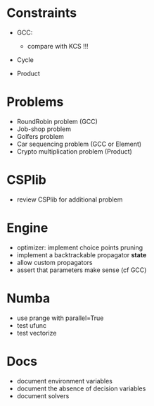# Constraints
- GCC:
  - compare with KCS !!!
  
- Cycle
- Product

# Problems
- RoundRobin problem (GCC)
- Job-shop problem 
- Golfers problem
- Car sequencing problem (GCC or Element)
- Crypto multiplication problem (Product)

# CSPlib
- review CSPlib for additional problem

# Engine
- optimizer: implement choice points pruning
- implement a backtrackable propagator __state__
- allow custom propagators
- assert that parameters make sense (cf GCC)

# Numba
- use prange with parallel=True
- test ufunc
- test vectorize

# Docs
- document environment variables
- document the absence of decision variables
- document solvers